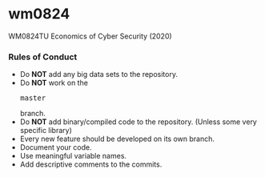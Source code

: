 # wm0824
WM0824TU Economics of Cyber Security (2020)

### Rules of Conduct
- Do **NOT** add any big data sets to the repository.
- Do **NOT** work on the <pre>master</pre> branch. 
- Do **NOT** add binary/compiled code to the repository. (Unless some very specific library) 
- Every new feature should be developed on its own branch. 
- Document your code. 
- Use meaningful variable names. 
- Add descriptive comments to the commits.
